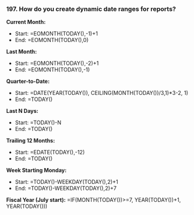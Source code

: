 ### 197. **How do you create dynamic date ranges for reports?**

**Current Month:**

- Start: =EOMONTH(TODAY(),-1)+1
- End: =EOMONTH(TODAY(),0)

**Last Month:**

- Start: =EOMONTH(TODAY(),-2)+1
- End: =EOMONTH(TODAY(),-1)

**Quarter-to-Date:**

- Start: =DATE(YEAR(TODAY()), CEILING(MONTH(TODAY())/3,1)*3-2, 1)
- End: =TODAY()

**Last N Days:**

- Start: =TODAY()-N
- End: =TODAY()

**Trailing 12 Months:**

- Start: =EDATE(TODAY(),-12)
- End: =TODAY()

**Week Starting Monday:**

- Start: =TODAY()-WEEKDAY(TODAY(),2)+1
- End: =TODAY()-WEEKDAY(TODAY(),2)+7

**Fiscal Year (July start):**
=IF(MONTH(TODAY())>=7, YEAR(TODAY())+1, YEAR(TODAY()))
